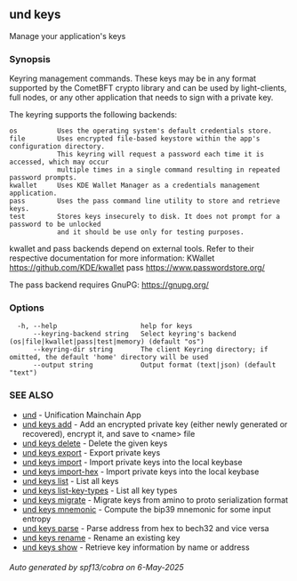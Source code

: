 ## und keys

Manage your application's keys

### Synopsis

Keyring management commands. These keys may be in any format supported by the
CometBFT crypto library and can be used by light-clients, full nodes, or any other application
that needs to sign with a private key.

The keyring supports the following backends:

    os          Uses the operating system's default credentials store.
    file        Uses encrypted file-based keystore within the app's configuration directory.
                This keyring will request a password each time it is accessed, which may occur
                multiple times in a single command resulting in repeated password prompts.
    kwallet     Uses KDE Wallet Manager as a credentials management application.
    pass        Uses the pass command line utility to store and retrieve keys.
    test        Stores keys insecurely to disk. It does not prompt for a password to be unlocked
                and it should be use only for testing purposes.

kwallet and pass backends depend on external tools. Refer to their respective documentation for more
information:
    KWallet     https://github.com/KDE/kwallet
    pass        https://www.passwordstore.org/

The pass backend requires GnuPG: https://gnupg.org/


### Options

```
  -h, --help                     help for keys
      --keyring-backend string   Select keyring's backend (os|file|kwallet|pass|test|memory) (default "os")
      --keyring-dir string       The client Keyring directory; if omitted, the default 'home' directory will be used
      --output string            Output format (text|json) (default "text")
```

### SEE ALSO

* [und](und.md)	 - Unification Mainchain App
* [und keys add](und_keys_add.md)	 - Add an encrypted private key (either newly generated or recovered), encrypt it, and save to &lt;name&gt; file
* [und keys delete](und_keys_delete.md)	 - Delete the given keys
* [und keys export](und_keys_export.md)	 - Export private keys
* [und keys import](und_keys_import.md)	 - Import private keys into the local keybase
* [und keys import-hex](und_keys_import-hex.md)	 - Import private keys into the local keybase
* [und keys list](und_keys_list.md)	 - List all keys
* [und keys list-key-types](und_keys_list-key-types.md)	 - List all key types
* [und keys migrate](und_keys_migrate.md)	 - Migrate keys from amino to proto serialization format
* [und keys mnemonic](und_keys_mnemonic.md)	 - Compute the bip39 mnemonic for some input entropy
* [und keys parse](und_keys_parse.md)	 - Parse address from hex to bech32 and vice versa
* [und keys rename](und_keys_rename.md)	 - Rename an existing key
* [und keys show](und_keys_show.md)	 - Retrieve key information by name or address

###### Auto generated by spf13/cobra on 6-May-2025
